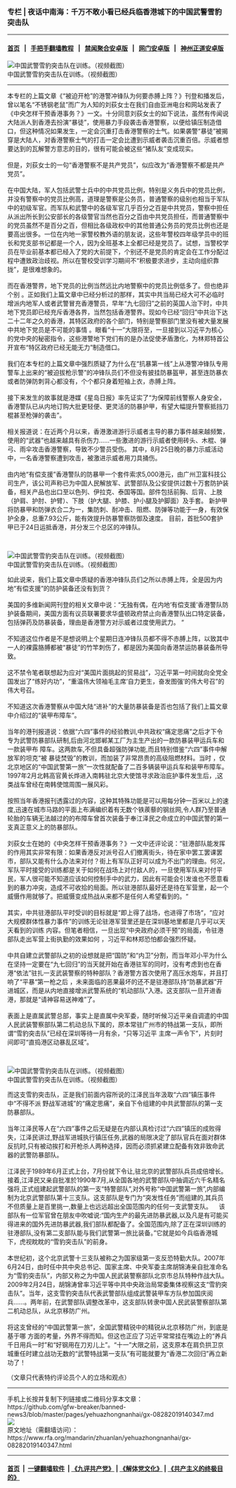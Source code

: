 ### 专栏 | 夜话中南海：千万不敢小看已经兵临香港城下的中国武警雪豹突击队
------------------------

#### [首页](https://github.com/gfw-breaker/banned-news3/blob/master/README.md) &nbsp;&nbsp;|&nbsp;&nbsp; [手把手翻墙教程](https://github.com/gfw-breaker/guides/wiki) &nbsp;&nbsp;|&nbsp;&nbsp; [禁闻聚合安卓版](https://github.com/gfw-breaker/bn-android) &nbsp;&nbsp;|&nbsp;&nbsp; [网门安卓版](https://github.com/oGate2/oGate) &nbsp;&nbsp;|&nbsp;&nbsp; [神州正道安卓版](https://github.com/SzzdOgate/update) 



<div id="headerimg">
 <img alt="中国武警雪豹突击队在训练。（视频截图）" src="https://www.rfa.org/mandarin/zhuanlan/yehuazhongnanhai/gx-08282019140347.html/2018050819593173328.jpg/@@images/c7de4ccf-4a87-41a5-a335-70724639d54d.jpeg" title="中国武警雪豹突击队在训练。（视频截图）"/>
 <div id="headerimgcontents">
  <div id="headerimgcaption">
   <span>
    中国武警雪豹突击队在训练。（视频截图）
   </span>
   <!-- zoomattribute -->
  </div>
  <!-- headerimgcaption -->
 </div>
 <!-- headerimagecontents -->
</div>

<hr/>
<div id="storytext">
 <div>
  <div class="slot_header">
  </div>
 </div>
 <p>
  本专栏的上篇文章《“被迫开枪”的港警冲锋队为何要赤膊上阵？》刊登和播发后，曾以笔名“不锈钢老鼠”而广为人知的刘荻女士在我们自由亚洲电台和网站发表了《中央怎样干预香港事务？》一文。十分同意刘荻女士的如下说法，虽然有传闻说大陆派人到香港去扮演“暴徒”，使用暴力手段袭击香港警察，以便给镇压制造借口，但这种情况如果发生，一定会沉重打击香港警察的士气。如果袭警“暴徒”被揭穿是大陆人，对香港警察士气的打击一定会比遭到示威者袭击沉重百倍。示威者想要达到的瓦解警方意志的目的，很有可能会被这些“猪队友”变成现实。
  <br/>
  <br/>
  但是，刘荻女士的一句“香港警察不是共产党员”，似应改为“香港警察不都是共产党员”。
  <br/>
  <br/>
  在中国大陆，军人包括武警士兵中的中共党员比例，特别是义务兵中的党员比例，并没有警察中的党员比例高，道理是警察是公务员，普通警察的级别也相当于军队中的初级军官。而军队和武警中的各级军官几乎百分之百是中共党员，警察中担任从派出所长到公安部长的各级警官当然也百分之百由中共党员担任，而普通警察中的党员虽然不是百分之百，但相比各级政权中的其他普通公务员的党员比例也还是要高出很多。一位在内地一家警校教外语的朋友说，这些年警校四年级学员中的班长和党支部书记都是一个人，因为全班基本上全都已经是党员了。试想，当警校学员在毕业前基本都已经入了党的大前提下，个别还不是党员的肯定会在工作分配过程中遭致政治歧视。所以在警校受训学习期间不“积极要求进步，主动向组织靠拢”，是很难想象的。
  <br/>
  <br/>
  而在香港警界，地下党员的比例当然远比内地警察中的党员比例低多了。但也绝非个别 。正如我们上篇文章中已经分析过的那样，其实中共当局已经大可不必临时增派内地军人或者武警冒充香港警员，早年“九七回归”之前的英国人治下时，中共地下党员即已经充斥香港各界，当然包括香港警界。现如今已经“回归”中共治下达二十二年之久的香港，其特区政府的各个部门，特别是警察部门里没有被大量发展中共地下党员是不可能的事情 。眼看“十一”大限将至，一旦接到以习近平为核心的党中央的秘密指令，这些港警地下党们有的是办法促使矛盾激化，为林郑特首公开宣布“特区政府已经无能无力”制造借口。
  <br/>
  <br/>
  我们在本专栏的上篇文章中强烈质疑了为什么在“抗暴第一线”上从港警冲锋队专用警车上出来的“被迫拔枪示警”的冲锋队员们不但没有披挂防暴盔甲，甚至连防暴衣或者防弹防刺背心都没有，个个都只身着短袖上衣，赤膊上阵。
  <br/>
  <br/>
  接下来发生的故事就是港媒《星岛日报》率先证实了“为保障前线警察人身安全，香港警队已从内地订购大批更轻便、更灵活的防暴护甲，有望大幅提升警察抵挡刀棍甚至枪弹的袭击”。
  <br/>
  <br/>
  相关报道说：在近两个月以来，香港激进游行示威者主导的暴力事件越来越频繁，使用的“武器”也越来越具有杀伤力……一些激进的游行示威者使用砖头、木棍、弹弓、雨伞攻击香港警察，导致不少警员受伤。 其中，8月25日晚的暴力示威活动中，一名香港警察遭到攻击，被激进示威者用刀具捅伤。
  <br/>
  <br/>
  由内地“有偿支援”香港警队的防暴甲一个套件索求5,000港元，由广州卫富科技公司生产，该公司声称已为中国人民解放军、武警部队及公安提供过数十万套防护装备，相关产品也出口至以色列、伊拉克、泰国等国。部件包括前胸、后背、上肢（护肩、护肘、护臂）、下肢（护大腿、护膝、护小腿及护脚面）及手套。 新护甲将防暴甲和防弹衣合二为一，集防刺、耐冲击、阻燃、防弹等功能于一身，有效保护全身，总重7.93公斤，能有效提升防暴警察防御及速度。 目前，首批500套护甲已于24日运抵香港，并分发三个总区的冲锋队。
 </p>
 <p>
  <br/>
  <div class="image-inline captioned" style="width:716px;">
   <div style="width:716px;">
    <img alt="中国武警雪豹突击队在训练。（视频截图）" src="https://www.rfa.org/mandarin/zhuanlan/yehuazhongnanhai/gx-08282019140347.html/v2-d70a425a6ad97b1218a3d62638b2ffaa_1200x500.jpg" title="中国武警雪豹突击队在训练。（视频截图）"/>
   </div>
   <div class="image-caption">
    <span style="width:716px;">
     中国武警雪豹突击队在训练。（视频截图）
    </span>
    <span class="copyright">
    </span>
   </div>
  </div>
 </p>
 <p>
  如此说来，我们上篇文章中质疑的香港冲锋队员们之所以赤膊上阵，全是因为内地“有偿支援”的防护装备还没有到货？
  <br/>
  <br/>
  美国的多维新闻网刊登的相关文章中说：“无独有偶，在内地‘有偿支援’香港警队防护装备期间，美国方面有议员联署要求华盛顿政府禁止向香港警队出口特定装备，包括弹药及防暴装备，理由是香港警方对示威者过度使用武力。 “
  <br/>
  <br/>
  不知道这位作者是不是想说明上个星期日连冲锋队员都不得不赤膊上阵，以致其中一人的裸露胳膊都被“暴徒”的竹竿刺伤了，都是因为美国向香港禁运防暴装备所导致。
  <br/>
  <br/>
  这不禁令笔者联想起为应对“美国片面挑起的贸易战”，习近平第一时间就向全党全国发出了“练好内功”，“重温伟大领袖毛主席‘自力更生，奋发图强’的伟大号召”的伟大号召。
  <br/>
  <br/>
  不知道这次香港警察从中国大陆“进补”的大量防暴装备是否也包括了我们上篇文章中介绍过的“装甲布障车”。
  <br/>
  <br/>
  当年的港刊报道说：依据“六四”事件的经验教训,中共政权“痛定思痛”之后才下令专为武警防暴部队研制,后由河北邯郸某工厂为主生产出的一款防暴装甲运兵车和一款装甲布 障车。这两款车,不但具备超强防弹功能,而且特别借鉴“六四”事件中解放军的坦克“被 暴徒焚毁”的教训，而加装了非常昂贵的高级阻燃材料。当时 ，仅北京地区的“中国武警第一旅”一次性就配备了二百多辆装甲运兵车和装甲布障车。1997年2月北韩高官黄长烨进入南韩驻北京大使馆寻求政治庇护事件发生后，,这类战车曾经在南韩使馆周围一展风彩。
  <br/>
  <br/>
  按照当年香港报刊透露过的内容，这种其特殊功能是可以用每分钟一百米以上的速度,迅速在城市马路的平面上布满编织着有无数个铁蒺藜的钢丝网,令人群乃至普通轮胎的车辆无法越过的的布障车曾首次装备于奉江泽民之命成立的中国武警的第一支真正意义上的防暴部队。
  <br/>
  <br/>
  刘荻女士在她的《中央怎样干预香港事务？》一文中还评论说：“驻港部队能发挥的作用其实非常有限：如果香港反对派号召人们撤离街头，待在家中罢工罢课罢市，部队又能有什么办法来对付？街上有军队正好可以成为不出门的理由。何况，军队平时接受的训练都是关于如何在战场上对付敌人的，一旦使用军队来对付平民，军人很可能不知道应该如何控制手中的武力，因此有可能会引发谁也不愿意看到的暴力冲突，造成不可收拾的局面。所以驻港部队最好还是待在军营里，起一个威慑作用就够了。把威慑变成热战从来都不是任何人希望看到的。“
  <br/>
  <br/>
  其实，中共驻港部队平时受训的目标就是“即上得了战场，也进得了市场“，“应对大规模群体性暴力事件”的训练无论驻港军营里还是在深圳基地里都是几乎可以天天看到的训练 内容。但笔者相信，一旦出现“中央政府必须干预”的局面，令驻港部队走出军营上街执勤的效果如何 ，习近平和林郑恐怕都会强烈怀疑。
  <br/>
  <br/>
  中共自建立武警部队之初的设想就是把“国防”和“内卫”分割，而当年邓小平为什么在坚持一定要在“九七回归”的当天就开始在香港驻军的同时，没有考虑到也在香港“依法”驻扎一支武装警察的特种部队？香港警方首次使用了高压水炮车，并且打响了“平暴“第一枪之后 ，未来面临的恶果最坏的还不是驻港部队持“防暴武器”开进城区，而是从内地直接增派武警系统的“机动部队”入港。这支部队一旦开进香港，那就是“请神容易送神难”了。
  <br/>
  <br/>
  表面上是直属武警总部，事实上是直属中央军委，随时听候习近平亲自调遣的中国人民武装警察部队第二机动总队下属的，原本常驻广州市的特战第一支队，即所谓“雪豹突击队”已经在深圳等待一月有余，“只等习近平 主席一声令下”，片刻时间即可“直捣港区动暴乱区域”。
 </p>
 <p>
  <br/>
  <div class="image-inline captioned" style="width:850px;">
   <div style="width:850px;">
    <img alt="中国武警雪豹突击队在训练。（视频截图）" src="https://www.rfa.org/mandarin/zhuanlan/yehuazhongnanhai/gx-08282019140347.html/MAIN201303242330000599134891531.jpg" title="中国武警雪豹突击队在训练。（视频截图）"/>
   </div>
   <div class="image-caption">
    <span style="width:850px;">
     中国武警雪豹突击队在训练。（视频截图）
    </span>
    <span class="copyright">
    </span>
   </div>
  </div>
 </p>
 <p>
  而这支雪豹突击队，正是我们前面内容所说的江泽民当年汲取“六四”镇压事件中“不得不派 野战军进城”的“痛定思痛”，亲自下令组建的中共武警部队的第一支防暴部队。
  <br/>
  <br/>
  当年江泽民等人在“六四”事件之后无疑是在内部认真检讨过“六四”镇压的成败得失，江泽民讲过,野战军进城执行镇压任务,武器的局限决定了部队官兵在面对群体反抗时,只有被动挨打和开枪杀人两种选择，因而必须抓紧建立配备有效非致命武器的武警防暴部队。
  <br/>
  <br/>
  江泽民于1989年6月正式上台，7月份就下令让,驻北京的武警部队兵员成倍增长。接着,江泽民又亲自批准於1990年7月,从全国各地的武警部队中抽调近六千名精名强将,正式组建起武警部队的第一支“特警部队”,对外号称“中国武警第一旅”,内部编制为北京武警部队第十三支队。这支部队是专门为“突发性任务”而组建的,其兵员不但质量上是百里挑一,数量上也远远超出全国范围内的任何一支武警支队。    该部队有一位军官曾在朋友中吹嘘说:“国内生产的最先进防暴武器,以及凡是有可能买得进来的国外先进防暴武器,我们部队都配备了。全国范围内,除了正在深圳训练的驻港部队,没有第二支部队能与我们武警第一旅比装备。”它就是如今兵临香港城下，虎视眈眈的“雪豹突击队”的前身。
  <br/>
  <br/>
  本世纪初，这个北京武警十三支队被称之为国家级第一支反恐特勤大队。2007年6月24日，由时任中共中央总书记、国家主席、中央军委主席胡锦涛亲自批准命名为“雪豹突击队”，内部又称之为中国人民武装警察部队北京市总队特种作战大队。2009年2月24日，胡锦涛曾率习近平等中共中央政治局常委集体视察这支“雪豹突击队”。当年，这支雪豹突击队代表武警部队组成武警装甲车方队参加国庆阅兵……。两年前，在武警部队调整改革中，这支部队转隶中国人民武装警察部队第二机动总队，从北京移防广州。
  <br/>
  <br/>
  将这支曾经的“中国武警第一旅”，全国武警精锐中的精锐从北京移防广州，到底是基于哪 方面的考量，外界不得而知。但这也正应了习近平常常挂在嘴边上的“养兵千日用兵一时”和“好钢用在刀刃儿上”。“十一”大限之前，这支原本在肩负拱卫京城重任时建立战功无数的“武警特战第一支队”有可能就要为“香港二次回归”再立新功了！
 </p>
 <p>
  （文章只代表特约评论员个人的立场和观点）
 </p>
</div>

<hr/>
手机上长按并复制下列链接或二维码分享本文章：<br/>
https://github.com/gfw-breaker/banned-news3/blob/master/pages/yehuazhongnanhai/gx-08282019140347.md <br/>
<a href='https://github.com/gfw-breaker/banned-news3/blob/master/pages/yehuazhongnanhai/gx-08282019140347.md'><img src='https://github.com/gfw-breaker/banned-news3/blob/master/pages/yehuazhongnanhai/gx-08282019140347.md.png'/></a> <br/>
原文地址（需翻墙访问）：https://www.rfa.org/mandarin/zhuanlan/yehuazhongnanhai/gx-08282019140347.html


------------------------
#### [首页](https://github.com/gfw-breaker/banned-news3/blob/master/README.md) &nbsp;|&nbsp; [一键翻墙软件](https://github.com/gfw-breaker/nogfw/blob/master/README.md) &nbsp;| [《九评共产党》](https://github.com/gfw-breaker/9ping.md/blob/master/README.md#九评之一评共产党是什么) | [《解体党文化》](https://github.com/gfw-breaker/jtdwh.md/blob/master/README.md) | [《共产主义的终极目的》](https://github.com/gfw-breaker/gczydzjmd.md/blob/master/README.md)


<img src='http://gfw-breaker.win/banned-news3/pages/yehuazhongnanhai/gx-08282019140347.md' width='0px' height='0px'/>